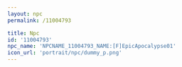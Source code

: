 ```yaml
---
layout: npc
permalink: /11004793

title: Npc
id: '11004793'
npc_name: 'NPCNAME_11004793_NAME:[F]EpicApocalypse01'
icon_url: 'portrait/npc/dummy_p.png'
---
```

